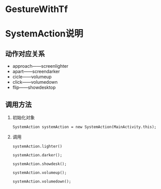# GestureWithTf
# SystemAction说明
## 动作对应关系
- approach——screenlighter
- apart——screendarker
- cicle——volumeup
- click——volumedown
- flip——showdesktop
## 调用方法
1. 初始化对象

    `SystemAction systemAction = new SystemAction(MainActivity.this);`
2. 调用

    `systemAction.lighter()`

    `systemAction.darker();`

    `systemAction.showdesk();`

    `systemAction.volumeup();`

    `systemAction.volumedown();`
